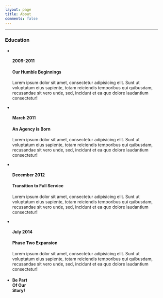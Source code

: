 ```yaml
---
layout: page
title: About
comments: false
---
```


---

### Education

<div class="row">
    <div class="col-lg-12">
        <ul class="timeline">
            <li>
                <div class="timeline-image">
                    <img class="img-circle img-responsive" src="assets/img/about/1.jpg" alt="">
                </div>
                <div class="timeline-panel">
                    <div class="timeline-heading">
                        <h4>2009-2011</h4>
                        <h4 class="subheading">Our Humble Beginnings</h4>
                    </div>
                    <div class="timeline-body">
                        <p class="text-muted">Lorem ipsum dolor sit amet, consectetur adipisicing elit. Sunt ut voluptatum eius sapiente, totam reiciendis temporibus qui quibusdam, recusandae sit vero unde, sed, incidunt et ea quo dolore laudantium consectetur!</p>
                    </div>
                </div>
            </li>
            <li class="timeline-inverted">
                <div class="timeline-image">
                    <img class="img-circle img-responsive" src="img/about/2.jpg" alt="">
                </div>
                <div class="timeline-panel">
                    <div class="timeline-heading">
                        <h4>March 2011</h4>
                        <h4 class="subheading">An Agency is Born</h4>
                    </div>
                    <div class="timeline-body">
                        <p class="text-muted">Lorem ipsum dolor sit amet, consectetur adipisicing elit. Sunt ut voluptatum eius sapiente, totam reiciendis temporibus qui quibusdam, recusandae sit vero unde, sed, incidunt et ea quo dolore laudantium consectetur!</p>
                    </div>
                </div>
            </li>
            <li>
                <div class="timeline-image">
                    <img class="img-circle img-responsive" src="img/about/3.jpg" alt="">
                </div>
                <div class="timeline-panel">
                    <div class="timeline-heading">
                        <h4>December 2012</h4>
                        <h4 class="subheading">Transition to Full Service</h4>
                    </div>
                    <div class="timeline-body">
                        <p class="text-muted">Lorem ipsum dolor sit amet, consectetur adipisicing elit. Sunt ut voluptatum eius sapiente, totam reiciendis temporibus qui quibusdam, recusandae sit vero unde, sed, incidunt et ea quo dolore laudantium consectetur!</p>
                    </div>
                </div>
            </li>
            <li class="timeline-inverted">
                <div class="timeline-image">
                    <img class="img-circle img-responsive" src="img/about/4.jpg" alt="">
                </div>
                <div class="timeline-panel">
                    <div class="timeline-heading">
                        <h4>July 2014</h4>
                        <h4 class="subheading">Phase Two Expansion</h4>
                    </div>
                    <div class="timeline-body">
                        <p class="text-muted">Lorem ipsum dolor sit amet, consectetur adipisicing elit. Sunt ut voluptatum eius sapiente, totam reiciendis temporibus qui quibusdam, recusandae sit vero unde, sed, incidunt et ea quo dolore laudantium consectetur!</p>
                    </div>
                </div>
            </li>
            <li class="timeline-inverted">
                <div class="timeline-image">
                    <h4>Be Part
                        <br>Of Our
                        <br>Story!</h4>
                </div>
            </li>
        </ul>
    </div>
</div>